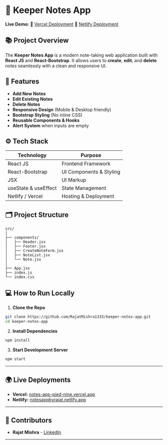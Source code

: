 # 📝 Keeper Notes App

**Live Demo:**
🔗 [Vercel Deployment](https://notes-app-pied-nine.vercel.app/)
🔗 [Netlify Deployment](https://notesappbyrajat.netlify.app/)

## 📚 **Project Overview**

The **Keeper Notes App** is a modern note-taking web application built with **React JS** and **React-Bootstrap**. It allows users to **create**, **edit**, and **delete** notes seamlessly with a clean and responsive UI.

## 🚀 **Features**

* **Add New Notes**
* **Edit Existing Notes**
* **Delete Notes**
* **Responsive Design** (Mobile & Desktop friendly)
* **Bootstrap Styling** (No inline CSS)
* **Reusable Components & Hooks**
* **Alert System** when inputs are empty

## ⚙️ **Tech Stack**

| Technology           | Purpose                 |
| -------------------- | ----------------------- |
| React JS             | Frontend Framework      |
| React-Bootstrap      | UI Components & Styling |
| JSX                  | UI Markup               |
| useState & useEffect | State Management        |
| Netlify / Vercel     | Hosting & Deployment    |

## 🗂️ **Project Structure**

```
src/
│
├── components/
│   ├── Header.jsx
│   ├── Footer.jsx
│   ├── CreateNoteForm.jsx
│   ├── NoteList.jsx
│   └── Note.jsx
│
├── App.jsx
├── index.js
└── index.css
```


## 💻 **How to Run Locally**

1. **Clone the Repo**

```bash
git clone https://github.com/RajatMishra1333/keeper-notes-app.git
cd keeper-notes-app
```

2. **Install Dependencies**

```bash
npm install
```

3. **Start Development Server**

```bash
npm start
```

---

## 🌍 **Live Deployments**

* **Vercel:** [notes-app-pied-nine.vercel.app](https://notes-app-pied-nine.vercel.app/)
* **Netlify:** [notesappbyrajat.netlify.app](https://notesappbyrajat.netlify.app/)

---

## 🙌 **Contributors**

* **Rajat Mishra** - [LinkedIn](https://www.linkedin.com/in/rajatmishra)

---


